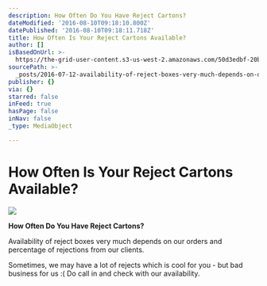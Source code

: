 ```yaml
---
description: How Often Do You Have Reject Cartons?
dateModified: '2016-08-10T09:18:10.800Z'
datePublished: '2016-08-10T09:18:11.718Z'
title: How Often Is Your Reject Cartons Available?
author: []
isBasedOnUrl: >-
  https://the-grid-user-content.s3-us-west-2.amazonaws.com/50d3edbf-20bd-467f-bab9-b4074c8f8822.jpg
sourcePath: >-
  _posts/2016-07-12-availability-of-reject-boxes-very-much-depends-on-our-orders.md
publisher: {}
via: {}
starred: false
inFeed: true
hasPage: false
inNav: false
_type: MediaObject

---
```

# How Often Is Your Reject Cartons Available?
![](https://the-grid-user-content.s3-us-west-2.amazonaws.com/50d3edbf-20bd-467f-bab9-b4074c8f8822.jpg)

**How Often Do You Have Reject Cartons?**

Availability of reject boxes very much depends on our orders and percentage of rejections from our clients.

Sometimes, we may have a lot of rejects which is cool for you - but bad business for us :( Do call in and check with our availability.